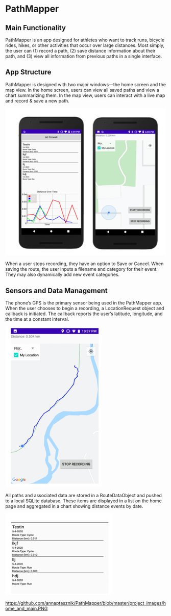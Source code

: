 # PathMapper

## Main Functionality
PathMapper is an app designed for athletes who want to track runs, bicycle rides, hikes, or other activities that occur over large distances.
Most simply, the user can (1) record a path, (2) save distance information about their path, and (3) view all information from previous paths in a single interface.

## App Structure
PathMapper is designed with two major windows—the home screen and the map view. In the home screen, users can view all saved paths and view a chart summarizing them. In the map view, users can interact with a live map and record & save a new path.

![Home Screen and Map View Image](https://github.com/annaptasznik/PathMapper/blob/master/project_images/home_and_main.png)

When a user stops recording, they have an option to Save or Cancel. When saving the route, the user inputs a filename and category for their event. They may also dynamically add new event categories.


## Sensors and Data Management
The phone’s GPS is the primary sensor being used in the PathMapper app. When the user chooses to begin a recording, a LocationRequest object and callback is initiated. The callback reports the user’s latitude, longitude, and the time at a constant interval.

![Path Recording Image](https://github.com/annaptasznik/PathMapper/blob/master/project_images/path_progress.png)

All paths and associated data are stored in a RouteDataObject and pushed to a local SQLite database. These items are displayed in a list on the home page and aggregated in a chart showing distance events by date.

![DB of Paths Image](https://github.com/annaptasznik/PathMapper/blob/master/project_images/path_db.png)

https://github.com/annaptasznik/PathMapper/blob/master/project_images/home_and_main.PNG
